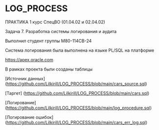 # LOG_PROCESS
ПРАКТИКА 1 курс СпецВО (01.04.02 и 02.04.02)

Задача 7. Разработка системы логирования и аудита

Выполнил студент группы М80-114СВ-24

Система логирования была выполнена на языке PL/SQL на платформе 

https://apex.oracle.com

В рамках проекта были созданы таблицы

[Источник данных] (https://github.com/Lilkirill/LOG_PROCESS/blob/main/cars_source.sql)

[Таргет] (https://github.com/Lilkirill/LOG_PROCESS/blob/main/cars.sql)

[Логирование] (https://github.com/Lilkirill/LOG_PROCESS/blob/main/log_procedure.sql)

[Логирование ошибок] (https://github.com/Lilkirill/LOG_PROCESS/blob/main/cars_err_log.sql)
